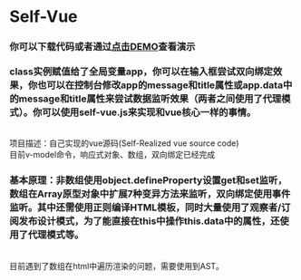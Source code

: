 # Self-Vue
<h3>你可以下载代码或者通过<a href="https://hiwayne.github.io/Self-Vue/self-vue.html">点击DEMO</a>查看演示<br /><br />
class实例赋值给了全局变量app，你可以在输入框尝试双向绑定效果，你也可以在控制台修改app的message和title属性或app.data中的message和title属性来尝试数据监听效果（两者之间使用了代理模式）。你可以使用self-vue.js来实现和vue核心一样的事情。
</h3><br />
项目描述：自己实现的vue源码(Self-Realized vue source code)<br />
目前v-model命令，响应式对象、数组，双向绑定已经完成<br />
<h3>基本原理：非数组使用object.defineProperty设置get和set监听，数组在Array原型对象中扩展7种变异方法来监听，双向绑定使用事件监听。其中还需使用正则编译HTML模板，同时大量使用了观察者/订阅发布设计模式，为了能直接在this中操作this.data中的属性，还使用了代理模式等。</h3><br />
目前遇到了数组在html中遍历渲染的问题，需要使用到AST。
